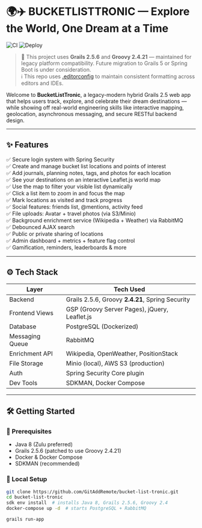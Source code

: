 # 🌍✈️ BUCKETLISTTRONIC — Explore the World, One Dream at a Time

![CI](https://github.com/GitAddRemote/bucket-list-tronic/actions/workflows/ci.yml/badge.svg)
![Deploy](https://github.com/GitAddRemote/bucket-list-tronic/actions/workflows/deploy.yml/badge.svg)

> 🧩 This project uses **Grails 2.5.6** and **Groovy 2.4.21** — maintained for legacy platform compatibility. Future migration to Grails 5 or Spring Boot is under consideration.  
> ℹ️ This repo uses [.editorconfig](https://editorconfig.org) to maintain consistent formatting across editors and IDEs.

Welcome to **BucketListTronic**, a legacy-modern hybrid Grails 2.5 web app that helps users track, explore, and celebrate their dream destinations — while showing off real-world engineering skills like interactive mapping, geolocation, asynchronous messaging, and secure RESTful backend design.

---

## ✨ Features

✅ Secure login system with Spring Security  
✅ Create and manage bucket list locations and points of interest  
✅ Add journals, planning notes, tags, and photos for each location  
✅ See your destinations on an interactive Leaflet.js world map  
✅ Use the map to filter your visible list dynamically  
✅ Click a list item to zoom in and focus the map  
✅ Mark locations as visited and track progress  
✅ Social features: friends list, @mentions, activity feed  
✅ File uploads: Avatar + travel photos (via S3/Minio)  
✅ Background enrichment service (Wikipedia + Weather) via RabbitMQ  
✅ Debounced AJAX search  
✅ Public or private sharing of locations  
✅ Admin dashboard + metrics + feature flag control  
✅ Gamification, reminders, leaderboards & more

---

## ⚙️ Tech Stack

| Layer           | Tech Used                                        |
|-----------------|--------------------------------------------------|
| Backend         | Grails 2.5.6, Groovy **2.4.21**, Spring Security |
| Frontend Views  | GSP (Groovy Server Pages), jQuery, Leaflet.js    |
| Database        | PostgreSQL (Dockerized)                          |
| Messaging Queue | RabbitMQ                                         |
| Enrichment API  | Wikipedia, OpenWeather, PositionStack            |
| File Storage    | Minio (local), AWS S3 (production)               |
| Auth            | Spring Security Core plugin                      |
| Dev Tools       | SDKMAN, Docker Compose                           |

---

## 🛠️ Getting Started

### 🚀 Prerequisites

- Java 8 (Zulu preferred)
- Grails 2.5.6 (patched to use Groovy 2.4.21)
- Docker & Docker Compose
- SDKMAN (recommended)

### 🧪 Local Setup

```bash
git clone https://github.com/GitAddRemote/bucket-list-tronic.git
cd bucket-list-tronic
sdk env install  # installs Java 8, Grails 2.5.6, Groovy 2.4
docker-compose up -d  # starts PostgreSQL + RabbitMQ

grails run-app
